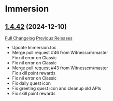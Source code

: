 # Immersion

## [1.4.42](https://github.com/seblindfors/Immersion/tree/1.4.42) (2024-12-10)
[Full Changelog](https://github.com/seblindfors/Immersion/compare/1.4.41...1.4.42) [Previous Releases](https://github.com/seblindfors/Immersion/releases)

- Update Immersion.toc  
- Merge pull request #46 from Witnesscm/master  
    Fix nil error on Classic  
- Fix nil error on Classic  
- Merge pull request #43 from Witnesscm/master  
    Fix skill point rewards  
- Fix nil error on Classic  
- Fix daily quest icon  
- Fix greeting quest icon and cleanup old APIs  
- Fix skill point rewards  
